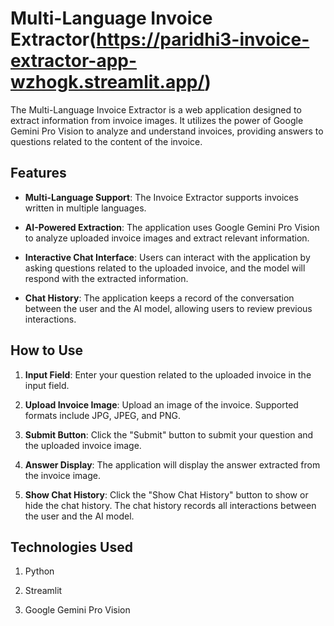# Multi-Language Invoice Extractor(https://paridhi3-invoice-extractor-app-wzhogk.streamlit.app/)

The Multi-Language Invoice Extractor is a web application designed to extract information from invoice images. It utilizes the power of Google Gemini Pro Vision to analyze and understand invoices, providing answers to questions related to the content of the invoice.

## Features

- **Multi-Language Support**: The Invoice Extractor supports invoices written in multiple languages.
  
- **AI-Powered Extraction**: The application uses Google Gemini Pro Vision to analyze uploaded invoice images and extract relevant information.

- **Interactive Chat Interface**: Users can interact with the application by asking questions related to the uploaded invoice, and the model will respond with the extracted information.

- **Chat History**: The application keeps a record of the conversation between the user and the AI model, allowing users to review previous interactions.

## How to Use

1. **Input Field**: Enter your question related to the uploaded invoice in the input field.

2. **Upload Invoice Image**: Upload an image of the invoice. Supported formats include JPG, JPEG, and PNG.

3. **Submit Button**: Click the "Submit" button to submit your question and the uploaded invoice image.

4. **Answer Display**: The application will display the answer extracted from the invoice image.

5. **Show Chat History**: Click the "Show Chat History" button to show or hide the chat history. The chat history records all interactions between the user and the AI model.

## Technologies Used

1. Python

2. Streamlit

3. Google Gemini Pro Vision
